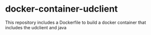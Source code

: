 # docker-container-udclient
This repository includes a Dockerfile to build a docker container that includes the udclient and java
